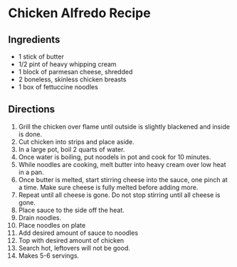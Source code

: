 # Chicken Alfredo Recipe

## Ingredients

- 1 stick of butter
- 1/2 pint of heavy whipping cream
- 1 block of parmesan cheese, shredded
- 2 boneless, skinless chicken breasts
- 1 box of fettuccine noodles

## Directions

1. Grill the chicken over flame until outside is slightly blackened and inside is done. 
2. Cut chicken into strips and place aside. 
3. In a large pot, boil 2 quarts of water.
4. Once water is boiling, put noodels in pot and cook for 10 minutes. 
5. While noodles are cooking, melt butter into heavy cream over low heat in a pan.
6. Once butter is melted, start stirring cheese into the sauce, one pinch at a time. Make sure cheese is fully melted before adding more. 
7. Repeat until all cheese is gone. Do not stop stirring until all cheese is gone. 
8. Place sauce to the side off the heat. 
9. Drain noodles.
10. Place noodles on plate
11. Add desired amount of sauce to noodles
12. Top with desired amount of chicken
13. Search hot, leftovers will not be good.
14. Makes 5-6 servings. 